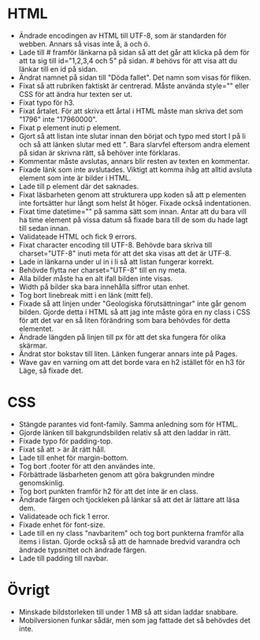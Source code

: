 # HTML
* Ändrade encodingen av HTML till UTF-8, som är standarden för webben. Annars så visas inte å, ä och ö.
* Lade till # framför länkarna på sidan så att det går att klicka på dem för att ta sig till id="1,2,3,4 och 5" på sidan. # behövs för att visa att du länkar till en id på sidan.
* Ändrat namnet på sidan till "Döda fallet". Det namn som visas för fliken.
* Fixat så att rubriken faktiskt är centrerad. Måste använda style="" eller CSS för att ändra hur texten ser ut.
* Fixat typo för h3.
* Fixat årtalet. För att skriva ett årtal i HTML måste man skriva det som "1796" inte "17960000".
* Fixat p element inuti p element.
* Gjort så att listan inte slutar innan den börjat och typo med stort I på li och så att länken slutar med ett ". Bara slarvfel eftersom andra element på sidan är skrivna rätt, så behöver inte förklaras.
* Kommentar måste avslutas, annars blir resten av texten en kommentar.
* Fixade länk som inte avslutades. Viktigt att komma ihåg att alltid avsluta element som inte är bilder i HTML.
* Lade till p element där det saknades.
* Fixat läsbarheten genom att strukturera upp koden så att p elementen inte fortsätter hur långt som helst åt höger. Fixade också indentationen.
* Fixat time datetime="" på samma sätt som innan. Antar att du bara vill ha time element på vissa datum så fixade bara till de som du hade lagt till sedan innan.
* Validateade HTML och fick 9 errors.
* Fixat character encoding till UTF-8. Behövde bara skriva till charset="UTF-8" inuti meta för att det ska visas att det är UTF-8.
* Lade in länkarna under ul in i li så att listan fungerar korrekt.
* Behövde flytta ner charset="UTF-8" till en ny meta.
* Alla bilder måste ha en alt ifall bilden inte visas.
* Width på bilder ska bara innehålla siffror utan enhet.
* Tog bort linebreak mitt i en länk (mitt fel).
* Fixade så att linjen under "Geologiska förutsättningar" inte går genom bilden. Gjorde detta i HTML så att jag inte måste göra en ny class i CSS för att det var en så liten förändring som bara behövdes för detta elementet.
* Ändrade längden på linjen till px för att det ska fungera för olika skärmar.
* Ändrat stor bokstav till liten. Länken fungerar annars inte på Pages.
* Wave gav en varning om att det borde vara en h2 istället för en h3 för Läge, så fixade det.
# CSS
* Stängde parantes vid font-family. Samma anledning som för HTML.
* Gjorde länken till bakgrundsbilden relativ så att den laddar in rätt.
* Fixade typo för padding-top.
* Fixat så att > är åt rätt håll.
* Lade till enhet för margin-bottom.
* Tog bort .footer för att den användes inte.
* Förbättrade läsbarheten genom att göra bakgrunden mindre genomskinlig.
* Tog bort punkten framför h2 för att det inte är en class.
* Ändrade färgen och tjockleken på länkar så att det är lättare att läsa dem.
* Validateade och fick 1 error.
* Fixade enhet för font-size.
* Lade till en ny class "navbaritem" och tog bort punkterna framför alla items i listan. Gjorde också så att de hamnade bredvid varandra och ändrade typsnittet och ändrade färgen.
* Lade till padding till navbar.
# Övrigt
* Minskade bildstorleken till under 1 MB så att sidan laddar snabbare.
* Mobilversionen funkar sådär, men som jag fattade det så behövdes det inte.
